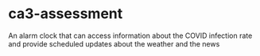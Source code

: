 # ca3-assessment
An alarm clock that can access information about the COVID infection rate and provide scheduled updates about the weather and the news
